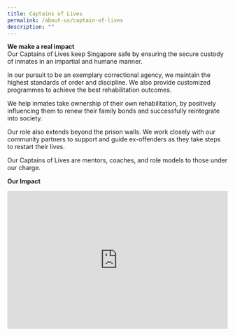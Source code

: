 ```yaml
---
title: Captains of Lives
permalink: /about-us/captain-of-lives
description: ""
---
```

**We make a real impact**<br>
Our Captains of Lives keep Singapore safe by ensuring the secure custody of inmates in an impartial and humane manner.

In our pursuit to be an exemplary correctional agency, we maintain the highest standards of order and discipline. We also provide customized programmes to achieve the best rehabilitation outcomes.

We help inmates take ownership of their own rehabilitation, by positively influencing them to renew their family bonds and successfully reintegrate into society.

Our role also extends beyond the prison walls. We work closely with our community partners to support and guide ex-offenders as they take steps to restart their lives.

Our Captains of Lives are mentors, coaches, and role models to those under our charge.

**Our Impact**<br>
<iframe title="YouTube video player" src="https://www.youtube.com/embed/cr3y9ILLvu0" width="100%" height="315" frameborder="0" allowfullscreen="allowfullscreen"></iframe>